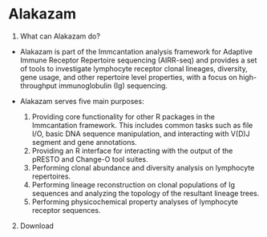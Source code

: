 Alakazam
========

1. What can Alakazam do?

* Alakazam is part of the Immcantation analysis framework for Adaptive Immune Receptor Repertoire sequencing (AIRR-seq) and provides a set of tools to investigate lymphocyte receptor clonal lineages, diversity, gene usage, and other repertoire level properties, with a focus on high-throughput immunoglobulin (Ig) sequencing.

* Alakazam serves five main purposes:

    1. Providing core functionality for other R packages in the Immcantation framework. This includes common tasks such as file I/O, basic DNA sequence manipulation, and interacting with V(D)J segment and gene annotations.
    2. Providing an R interface for interacting with the output of the pRESTO and Change-O tool suites.
    3. Performing clonal abundance and diversity analysis on lymphocyte repertoires.
    4. Performing lineage reconstruction on clonal populations of Ig sequences and analyzing the topology of the resultant lineage trees.
    5. Performing physicochemical property analyses of lymphocyte receptor sequences.

2. Download
















































